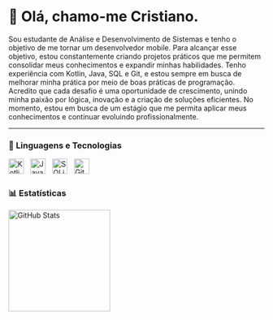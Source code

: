 # 👋 Olá, chamo-me Cristiano.

Sou estudante de Análise e Desenvolvimento de Sistemas e tenho o objetivo de me tornar um desenvolvedor mobile. Para alcançar esse objetivo, estou constantemente criando projetos práticos que me permitem consolidar meus conhecimentos e expandir minhas habilidades. Tenho experiência com Kotlin, Java, SQL e Git, e estou sempre em busca de melhorar minha prática por meio de boas práticas de programação. Acredito que cada desafio é uma oportunidade de crescimento, unindo minha paixão por lógica, inovação e a criação de soluções eficientes. No momento, estou em busca de um estágio que me permita aplicar meus conhecimentos e continuar evoluindo profissionalmente.

---

### 🤖 Linguagens e Tecnologias

<img
    align = "left"
    alt = "Kotlin"
    title = "Kotlin"
    width = "30px"
    style = "padding-right: 10px;"
    src="https://cdn.jsdelivr.net/gh/devicons/devicon@latest/icons/kotlin/kotlin-original.svg" 
/>

<img
    align = "left"
    alt = "Java"
    title = "Java"
    width = "30px"
    style = "padding-right: 10px;"
    src="https://cdn.jsdelivr.net/gh/devicons/devicon@latest/icons/java/java-original.svg" 
/>

<img 
    align = "left"
    alt = "SQLite"
    title = "SQLite"
    width = "30px"
    style = "padding-right: 10px;"
    src="https://cdn.jsdelivr.net/gh/devicons/devicon@latest/icons/sqlite/sqlite-original.svg" 
/>

    
<img
    align = "left"
    alt = "Git"
    title = "Git"
    width = "30px"
    style = "padding-right: 10px;"
    src="https://cdn.jsdelivr.net/gh/devicons/devicon@latest/icons/git/git-original.svg" 
/>
<br/>
<br/>
          
### 📊 Estatísticas  

<p>
    <img
        align = "left"
        alt = "GitHub Stats"
        height = "200"
        style = "padding-right: 10px;"
        src="https://github-readme-stats.vercel.app/api?username=cristianomattoss&show_icons=true&theme=tokyonight&include_all_commits=true&locale-pt-br" 
    />
</p>
